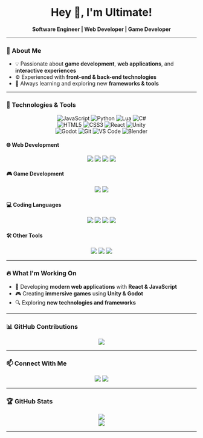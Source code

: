 <h1 align="center">Hey 👋, I'm Ultimate!</h1>

<p align="center">
  <b>Software Engineer | Web Developer | Game Developer</b>
</p>

---

### 📌 About Me
- 💡 Passionate about **game development**, **web applications**, and **interactive experiences**
- ⚙️ Experienced with **front-end & back-end technologies**
- 🎯 Always learning and exploring new **frameworks & tools**

---

### 🚀 Technologies & Tools

<p align="center">
  <img src="https://img.shields.io/badge/-JavaScript-F7DF1E?style=for-the-badge&logo=javascript&logoColor=black" alt="JavaScript">
  <img src="https://img.shields.io/badge/-Python-3776AB?style=for-the-badge&logo=python&logoColor=white" alt="Python">
  <img src="https://img.shields.io/badge/-Lua-2C2D72?style=for-the-badge&logo=lua&logoColor=white" alt="Lua">
  <img src="https://img.shields.io/badge/-C%23-239120?style=for-the-badge&logo=csharp&logoColor=white" alt="C#">
  <br>
  <img src="https://img.shields.io/badge/-HTML5-E34F26?style=for-the-badge&logo=html5&logoColor=white" alt="HTML5">
  <img src="https://img.shields.io/badge/-CSS3-1572B6?style=for-the-badge&logo=css3&logoColor=white" alt="CSS3">
  <img src="https://img.shields.io/badge/-React-61DAFB?style=for-the-badge&logo=react&logoColor=black" alt="React">
  <img src="https://img.shields.io/badge/-Unity-000000?style=for-the-badge&logo=unity&logoColor=white" alt="Unity">
  <br>
  <img src="https://img.shields.io/badge/-Godot-478CBF?style=for-the-badge&logo=godot-engine&logoColor=white" alt="Godot">
  <img src="https://img.shields.io/badge/-Git-F05032?style=for-the-badge&logo=git&logoColor=white" alt="Git">
  <img src="https://img.shields.io/badge/-VS%20Code-007ACC?style=for-the-badge&logo=visual-studio-code&logoColor=white" alt="VS Code">
  <img src="https://img.shields.io/badge/-Blender-F5792A?style=for-the-badge&logo=blender&logoColor=white" alt="Blender">
</p>

#### 🌐 Web Development
<p align="center">
  <img src="https://img.shields.io/badge/-HTML5-E34F26?style=flat-square&logo=html5&logoColor=white">
  <img src="https://img.shields.io/badge/-CSS3-1572B6?style=flat-square&logo=css3&logoColor=white">
  <img src="https://img.shields.io/badge/-JavaScript-F7DF1E?style=flat-square&logo=javascript&logoColor=black">
  <img src="https://img.shields.io/badge/-React-61DAFB?style=flat-square&logo=react&logoColor=black">
</p>

#### 🎮 Game Development
<p align="center">
  <img src="https://img.shields.io/badge/-Unity-000000?style=flat-square&logo=unity&logoColor=white">
  <img src="https://img.shields.io/badge/-Godot-478CBF?style=flat-square&logo=godot-engine&logoColor=white">
</p>

#### 💻 Coding Languages
<p align="center">
  <img src="https://img.shields.io/badge/-JavaScript-F7DF1E?style=flat-square&logo=javascript&logoColor=black">
  <img src="https://img.shields.io/badge/-Python-3776AB?style=flat-square&logo=python&logoColor=white">
  <img src="https://img.shields.io/badge/-Lua-2C2D72?style=flat-square&logo=lua&logoColor=white">
  <img src="https://img.shields.io/badge/-C%23-239120?style=flat-square&logo=csharp&logoColor=white">
</p>

#### 🛠 Other Tools
<p align="center">
  <img src="https://img.shields.io/badge/-Git-F05032?style=flat-square&logo=git&logoColor=white">
  <img src="https://img.shields.io/badge/-VS%20Code-007ACC?style=flat-square&logo=visual-studio-code&logoColor=white">
  <img src="https://img.shields.io/badge/-Blender-F5792A?style=flat-square&logo=blender&logoColor=white">
</p>

---

### 🔥 What I'm Working On
- 🚀 Developing **modern web applications** with **React & JavaScript**
- 🎮 Creating **immersive games** using **Unity & Godot**
- 🔍 Exploring **new technologies and frameworks**

---

### 📊 GitHub Contributions
<p align="center">
  <img src="https://github.com/Ultimate-69/Ultimate-69/blob/output/github-contribution-grid-snake.svg">
</p>

---

### 📫 Connect With Me
<p align="center">
  <a href="https://github.com/Ultimate-69"><img src="https://img.shields.io/badge/GitHub-181717?style=flat-square&logo=github&logoColor=white"></a>
  <a href="https://discordapp.com/users/529382458945306649"><img src="https://img.shields.io/badge/Discord-5865F2?style=flat-square&logo=discord&logoColor=white"></a>
</p>

---

### 🏆 GitHub Stats
<p align="center">
  <img src="https://github-readme-stats.vercel.app/api?username=Ultimate-69&show_icons=true&theme=tokyonight">
  <br>
  <a href="https://github.com/anuraghazra/github-readme-stats">
    <img src="https://github-readme-stats.vercel.app/api/top-langs/?username=Ultimate-69&show_icons=true&theme=tokyonight">
  </a>
</p>

---
